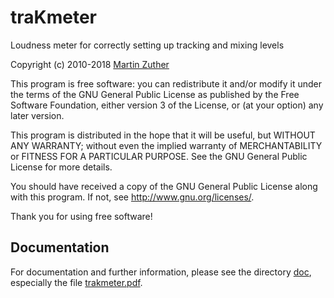 traKmeter
=========

Loudness meter for correctly setting up tracking and mixing levels

Copyright (c) 2010-2018 [Martin Zuther][1]

This program is free software: you can redistribute it and/or modify
it under the terms of the GNU General Public License as published by
the Free Software Foundation, either version 3 of the License, or
(at your option) any later version.

This program is distributed in the hope that it will be useful,
but WITHOUT ANY WARRANTY; without even the implied warranty of
MERCHANTABILITY or FITNESS FOR A PARTICULAR PURPOSE.  See the
GNU General Public License for more details.

You should have received a copy of the GNU General Public License
along with this program.  If not, see <http://www.gnu.org/licenses/>.

Thank you for using free software!

Documentation
-------------

For documentation and further information, please see the directory
[doc][2], especially the file [trakmeter.pdf][3].


[1]: http://www.mzuther.de/
[2]: https://github.com/mzuther/trakmeter/tree/master/doc/
[3]: https://github.com/mzuther/trakmeter/raw/master/doc/trakmeter.pdf
